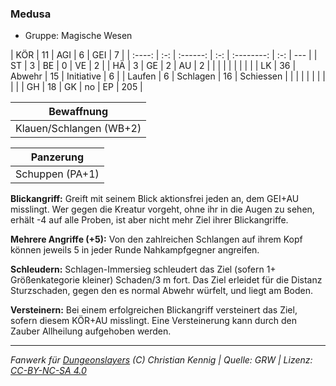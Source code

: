 ### Medusa

- Gruppe: Magische Wesen

|  KÖR   | 11  |   AGI    |  6  |    GEI     |  7  |
| :----: | :-: | :------: | :-: | :--------: | :-: | --- |
|   ST   |  3  |    BE    |  0  |     VE     |  2  |
|   HÄ   |  3  |    GE    |  2  |     AU     |  2  |
|        |     |          |     |            |     |     |
|   LK   | 36  |  Abwehr  | 15  | Initiative |  6  |
| Laufen |  6  | Schlagen | 16  | Schiessen  |     |
|        |     |          |     |            |     |     |
|   GH   | 18  |    GK    | no  |     EP     | 205 |

|       Bewaffnung        |
| :---------------------: |
| Klauen/Schlangen (WB+2) |

|    Panzerung    |
| :-------------: |
| Schuppen (PA+1) |

**Blickangriff:** Greift mit seinem Blick aktionsfrei jeden an, dem GEI+AU misslingt. Wer gegen die Kreatur vorgeht, ohne ihr in die Augen zu sehen, erhält -4 auf alle Proben, ist aber nicht mehr Ziel ihrer Blickangriffe.

**Mehrere Angriffe (+5):** Von den zahlreichen Schlangen auf ihrem Kopf können jeweils 5 in jeder Runde Nahkampfgegner angreifen.

**Schleudern:** Schlagen-Immersieg schleudert das Ziel (sofern 1+ Größenkategorie kleiner) Schaden/3 m fort. Das Ziel erleidet für die Distanz Sturzschaden, gegen den es normal Abwehr würfelt, und liegt am Boden.

**Versteinern:** Bei einem erfolgreichen Blickangriff versteinert das Ziel, sofern diesem KÖR+AU misslingt. Eine Versteinerung kann durch den Zauber Allheilung aufgehoben werden.

---

_Fanwerk für [Dungeonslayers](https://www.dungeonslayers.net/) (C) Christian Kennig | Quelle: GRW | Lizenz: [CC-BY-NC-SA 4.0](https://creativecommons.org/licenses/by-nc-sa/4.0/deed.de)_
